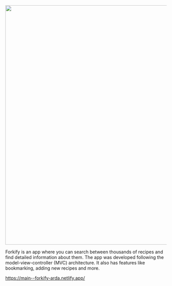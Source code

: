 <img src="https://media.giphy.com/media/v1.Y2lkPTc5MGI3NjExZmJhZWpwemgwYWNhYjZjM29rZ3luZHM5MW80OXA1Y3A4M2s5ZWU1ZSZlcD12MV9pbnRlcm5hbF9naWZfYnlfaWQmY3Q9Zw/S5F3Cp33PVVfqm1rhn/giphy.gif" width="750"/>

Forkify is an app where you can search between thousands of recipes and find detailed information about them. The app was developed following the model-view-controller (MVC) architecture. It also has features like bookmarking, adding new recipes and more.

https://main--forkify-arda.netlify.app/
